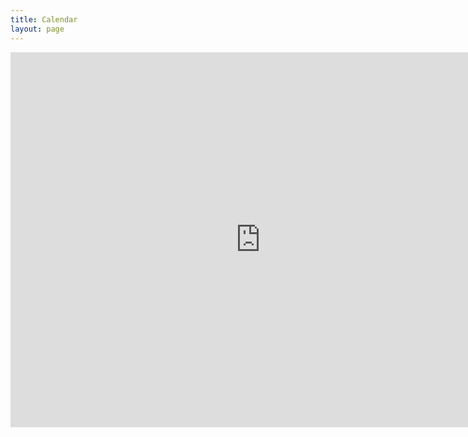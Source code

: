 ```yaml
---
title: Calendar
layout: page
---
```


<iframe src="https://calendar.google.com/calendar/embed?height=600&amp;wkst=2&amp;bgcolor=%23ffffff&amp;ctz=America%2FLos_Angeles&amp;src=MTk5N2N1aUBnbWFpbC5jb20&amp;src=Y3VpdHlAdXcuZWR1&amp;src=Y3VpdHlAY3Mud2FzaGluZ3Rvbi5lZHU&amp;src=Y3Mud2FzaGluZ3Rvbi5lZHVfa2F1amQ3amlsbm9rbjYyb3VraGRtczBuOGNAZ3JvdXAuY2FsZW5kYXIuZ29vZ2xlLmNvbQ&amp;color=%23E67C73&amp;color=%238E24AA&amp;color=%23F6BF26&amp;color=%23F4511E&amp;mode=WEEK&amp;showTitle=0&amp;showCalendars=0" style="border-width:0" width="800" height="600" frameborder="0" scrolling="no"></iframe>